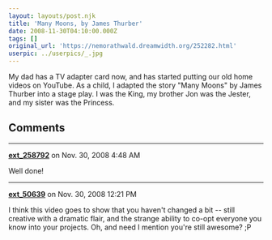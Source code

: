 ```yaml
---
layout: layouts/post.njk
title: 'Many Moons, by James Thurber'
date: 2008-11-30T04:10:00.000Z
tags: []
original_url: 'https://nemorathwald.dreamwidth.org/252282.html'
userpic: ../userpics/_.jpg
---
```

My dad has a TV adapter card now, and has started putting our old home videos on YouTube. As a child, I adapted the story "Many Moons" by James Thurber into a stage play. I was the King, my brother Jon was the Jester, and my sister was the Princess.

## Comments

---

**[ext_258792](https://www.dreamwidth.org/users/ext_258792)** on Nov. 30, 2008 4:48 AM

Well done!

---

**[ext_50639](https://www.dreamwidth.org/users/ext_50639)** on Nov. 30, 2008 12:21 PM

I think this video goes to show that you haven't changed a bit -- still creative with a dramatic flair, and the strange ability to co-opt everyone you know into your projects. Oh, and need I mention you're still awesome? ;P
